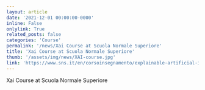 ```yaml
---
layout: article
date: '2021-12-01 00:00:00-0000'
inline: False
onlylink: True
related_posts: false
categories: 'Course'
permalink: '/news/Xai Course at Scuola Normale Superiore'
title: 'Xai Course at Scuola Normale Superiore'
thumb: '/assets/img/news/XAI-course.jpg'
link: 'https://www.sns.it/en/corsoinsegnamento/explainable-artificial-intelligence'
---
```

Xai Course at Scuola Normale Superiore
